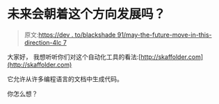 # 未来会朝着这个方向发展吗？

> 原文:[https://dev . to/blackshade 91/may-the-future-move-in-this-direction-4lc 7](https://dev.to/blackshade91/may-the-future-move-in-this-direction-4lc7)

大家好，
我想听听你们对这个自动化工具的看法:[http://skaffolder.com](http://skaffolder.com)

它允许从许多编程语言的文档中生成代码。

你怎么想？